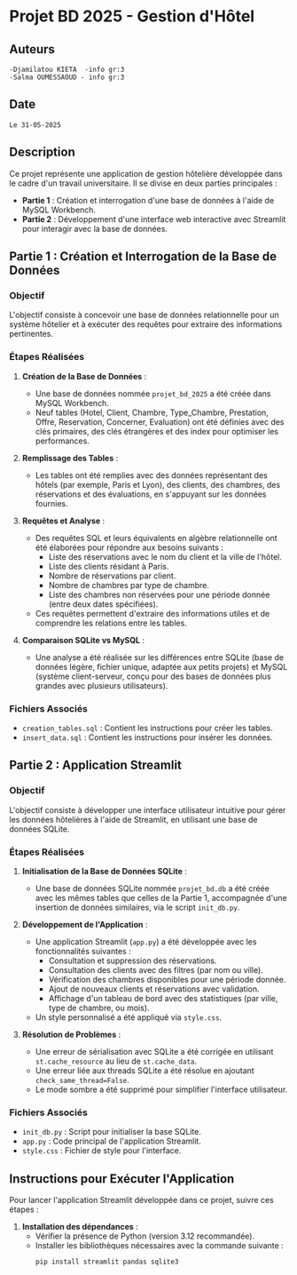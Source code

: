 # Projet BD 2025 - Gestion d'Hôtel
## Auteurs 
    -Djamilatou KIETA  -info gr:3
    -Salma OUMESSAOUD - info gr:3
## Date 
    Le 31-05-2025 
## Description
Ce projet représente une application de gestion hôtelière développée dans le cadre d'un travail universitaire. Il se divise en deux parties principales :
- **Partie 1** : Création et interrogation d'une base de données à l'aide de MySQL Workbench.
- **Partie 2** : Développement d'une interface web interactive avec Streamlit pour interagir avec la base de données.

## Partie 1 : Création et Interrogation de la Base de Données

### Objectif
L'objectif consiste à concevoir une base de données relationnelle pour un système hôtelier et à exécuter des requêtes pour extraire des informations pertinentes.

### Étapes Réalisées
1. **Création de la Base de Données** :
   - Une base de données nommée `projet_bd_2025` a été créée dans MySQL Workbench.
   - Neuf tables (Hotel, Client, Chambre, Type_Chambre, Prestation, Offre, Reservation, Concerner, Evaluation) ont été définies avec des clés primaires, des clés étrangères et des index pour optimiser les performances.

2. **Remplissage des Tables** :
   - Les tables ont été remplies avec des données représentant des hôtels (par exemple, Paris et Lyon), des clients, des chambres, des réservations et des évaluations, en s'appuyant sur les données fournies.

3. **Requêtes et Analyse** :
   - Des requêtes SQL et leurs équivalents en algèbre relationnelle ont été élaborées pour répondre aux besoins suivants :
     - Liste des réservations avec le nom du client et la ville de l'hôtel.
     - Liste des clients résidant à Paris.
     - Nombre de réservations par client.
     - Nombre de chambres par type de chambre.
     - Liste des chambres non réservées pour une période donnée (entre deux dates spécifiées).
   - Ces requêtes permettent d'extraire des informations utiles et de comprendre les relations entre les tables.

4. **Comparaison SQLite vs MySQL** :
   - Une analyse a été réalisée sur les différences entre SQLite (base de données légère, fichier unique, adaptée aux petits projets) et MySQL (système client-serveur, conçu pour des bases de données plus grandes avec plusieurs utilisateurs).

### Fichiers Associés
- `creation_tables.sql` : Contient les instructions pour créer les tables.
- `insert_data.sql` : Contient les instructions pour insérer les données.

## Partie 2 : Application Streamlit

### Objectif
L'objectif consiste à développer une interface utilisateur intuitive pour gérer les données hôtelières à l'aide de Streamlit, en utilisant une base de données SQLite.

### Étapes Réalisées
1. **Initialisation de la Base de Données SQLite** :
   - Une base de données SQLite nommée `projet_bd.db` a été créée avec les mêmes tables que celles de la Partie 1, accompagnée d'une insertion de données similaires, via le script `init_db.py`.

2. **Développement de l'Application** :
   - Une application Streamlit (`app.py`) a été développée avec les fonctionnalités suivantes :
     - Consultation et suppression des réservations.
     - Consultation des clients avec des filtres (par nom ou ville).
     - Vérification des chambres disponibles pour une période donnée.
     - Ajout de nouveaux clients et réservations avec validation.
     - Affichage d'un tableau de bord avec des statistiques (par ville, type de chambre, ou mois).
   - Un style personnalisé a été appliqué via `style.css`.

3. **Résolution de Problèmes** :
   - Une erreur de sérialisation avec SQLite a été corrigée en utilisant `st.cache_resource` au lieu de `st.cache_data`.
   - Une erreur liée aux threads SQLite a été résolue en ajoutant `check_same_thread=False`.
   - Le mode sombre a été supprimé pour simplifier l'interface utilisateur.

### Fichiers Associés
- `init_db.py` : Script pour initialiser la base SQLite.
- `app.py` : Code principal de l'application Streamlit.
- `style.css` : Fichier de style pour l'interface.

## Instructions pour Exécuter l'Application
Pour lancer l'application Streamlit développée dans ce projet, suivre ces étapes :

1. **Installation des dépendances** :
   - Vérifier la présence de Python (version 3.12 recommandée).
   - Installer les bibliothèques nécessaires avec la commande suivante :
     ```bash
     pip install streamlit pandas sqlite3
